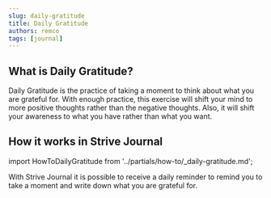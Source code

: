 ```yaml
---
slug: daily-gratitude
title: Daily Gratitude
authors: remco
tags: [journal]
---
```


## What is Daily Gratitude?
Daily Gratitude is the practice of taking a moment to think about what you are grateful for. With enough practice, this exercise will shift your mind to more positive thoughts rather than the negative thoughts. Also, it will shift your awareness to what you have rather than what you want.

<!--truncate-->

## How it works in Strive Journal
import HowToDailyGratitude from '../partials/how-to/_daily-gratitude.md';

With Strive Journal it is possible to receive a daily reminder to remind you to take a moment and write down what you are grateful for.

<HowToDailyGratitude/>
